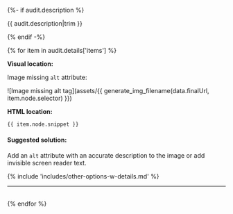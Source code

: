 {%- if audit.description %}

{{ audit.description|trim }}

{% endif -%}

{% for item in audit.details['items'] %}

__Visual location:__

Image missing `alt` attribute:

![Image missing alt tag](assets/{{ generate_img_filename(data.finalUrl, item.node.selector) }})


__HTML location:__

```html
{{ item.node.snippet }}
```

#### Suggested solution:

Add an `alt` attribute with an accurate description to the image or add invisible screen reader text.

{% include 'includes/other-options-w-details.md' %}

<hr>

<br>
{% endfor %}